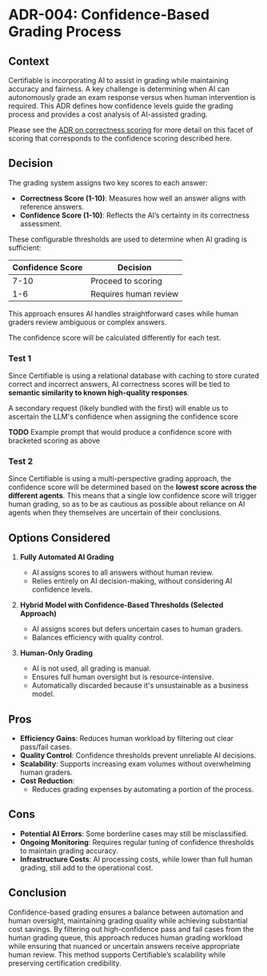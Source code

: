# ADR-004: Confidence-Based Grading Process
## Context

Certifiable is incorporating AI to assist in grading while maintaining accuracy and fairness. A key challenge is determining when AI can autonomously grade an exam response versus when human intervention is required. This ADR defines how confidence levels guide the grading process and provides a cost analysis of AI-assisted grading.

Please see the [ADR on correctness scoring](/adr/002-scoring-thresholds.md) for more detail on this facet of scoring that corresponds to the confidence scoring described here.

## Decision

The grading system assigns two key scores to each answer:

- **Correctness Score (1-10)**: Measures how well an answer aligns with reference answers.
- **Confidence Score (1-10)**: Reflects the AI’s certainty in its correctness assessment.

These configurable thresholds are used to determine when AI grading is sufficient:

| Confidence Score | Decision              |
|------------------|-----------------------|
| 7-10             | Proceed to scoring    |
| 1-6              | Requires human review |

This approach ensures AI handles straightforward cases while human graders review ambiguous or complex answers.

The confidence score will be calculated differently for each test.

### Test 1
Since Certifiable is using a relational database with caching to store curated correct and incorrect answers, AI correctness scores will be tied to **semantic similarity to known high-quality responses**.

A secondary request (likely bundled with the first) will enable us to ascertain the LLM's confidence when assigning the confidence score

**TODO** Example prompt that would produce a confidence score with bracketed scoring as above

### Test 2 
Since Certifiable is using a multi-perspective grading approach, the confidence score will be determined based on the **lowest score across the different agents**. This means that a single low confidence score will trigger human grading, so as to be as cautious as possible about reliance on AI agents when they themselves are uncertain of their conclusions.

## Options Considered

1. **Fully Automated AI Grading**
   - AI assigns scores to all answers without human review.
   - Relies entirely on AI decision-making, without considering AI confidence levels.
   
2. **Hybrid Model with Confidence-Based Thresholds (Selected Approach)**
   - AI assigns scores but defers uncertain cases to human graders.
   - Balances efficiency with quality control.
   
3. **Human-Only Grading**
   - AI is not used, all grading is manual.
   - Ensures full human oversight but is resource-intensive.
   - Automatically discarded because it's unsustainable as a business model. 

## Pros

- **Efficiency Gains**: Reduces human workload by filtering out clear pass/fail cases.
- **Quality Control**: Confidence thresholds prevent unreliable AI decisions.
- **Scalability**: Supports increasing exam volumes without overwhelming human graders.
- **Cost Reduction**: 
  - Reduces grading expenses by automating a portion of the process.

## Cons

- **Potential AI Errors**: Some borderline cases may still be misclassified.
- **Ongoing Monitoring**: Requires regular tuning of confidence thresholds to maintain grading accuracy.
- **Infrastructure Costs**: AI processing costs, while lower than full human grading, still add to the operational cost.

## Conclusion

Confidence-based grading ensures a balance between automation and human oversight, maintaining grading quality while achieving substantial cost savings. By filtering out high-confidence pass and fail cases from the human grading queue, this approach reduces human grading workload while ensuring that nuanced or uncertain answers receive appropriate human review. This method supports Certifiable’s scalability while preserving certification credibility.
